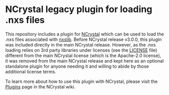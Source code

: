 # NCrystal legacy plugin for loading .nxs files

This repository includes a plugin for [NCrystal](https://github.com/mctools/ncrystal/wiki) which can be used to load the .nxs files associated with [nxslib](http://dx.doi.org/10.1107/S0021889812016056). Before NCrystal release v3.0.0, this plugin was included directly in the main NCrystal release. However, as the .nxs loading relies on 3rd party libraries under licenses (see the [LICENSE](LICENSE) file) different from the main NCrystal license (which is the Apache-2.0 license), it was removed from the main NCrystal release and kept here as an optional standalone plugin for anyone needing it and willing to abide by those additional license terms.

To learn more about how to use this plugin with NCrystal, please visit the [Plugins](https://github.com/mctools/ncrystal/wiki/Plugins) page in the NCrystal wiki.
